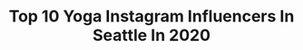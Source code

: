 ---
title: Top 10 Yoga Instagram Influencers In Seattle In 2020
description: >-
  Find top yoga Instagram influencers in Seattle in 2020. Most popular hashtags: #quarantine #yoga #yogaposes #transformation.
platform: Instagram
profiles:
  - username: "mmilkanin"
    fullname: >-
      Michael Milkanin
    location: "United States"
    followers: 3824
    engagement: 1599
    commentsToLikes: 0.064979
    id: ck5hp68r5qtok0i11oqatx8yo
    verified: false
    hashtags: "#queen, #schenectady, #birthday, #washyourhands"
  - username: "danicayoga"
    fullname: >-
      Seattle Yoga Teacher | Danica
    location: "United States"
    followers: 15344
    engagement: 443
    commentsToLikes: 0.131600
    id: ck5zxxcnj8u6z0i14ughgdym1
    verified: false
    hashtags: "#rcpartner, #happymayday, #igtvchannel, #inversionjunkie"
  - username: "creatureman"
    fullname: >-
      Jordan Roos
    location: "United States"
    followers: 14334
    engagement: 1485
    commentsToLikes: 0.019512
    id: ck5q8556p4hbo0i11d2lha6ac
    verified: true
    hashtags: "#yeahjb, #runtherace, #winteriscoming"
  - username: "chelseasyoga"
    fullname: >-
      Yoga Teacher•@RisingUpStronger
    location: "United States"
    followers: 360639
    engagement: 136
    commentsToLikes: 0.025231
    id: ck0tsqg3h0a940i19f9h8jq2f
    verified: false
    hashtags: "#risingupstronger"
  - username: "korsbarrr"
    fullname: >-
      KÖRSBÄR
    location: "United States"
    followers: 12531
    engagement: 364
    commentsToLikes: 0.004062
    id: ck6tjky0l2wzh0j714o04z9qa
    verified: false
    hashtags: "#modestclothes, #vogueindia, #styleblogger, #alldaywear"
  - username: "robinmartinyoga"
    fullname: >-
      Robin Martin
    location: "United States"
    followers: 403287
    engagement: 116
    commentsToLikes: 0.029714
    id: ck55o8uma7vao0i11a3v5r8g3
    verified: false
    hashtags: "#foottohead, #besafe, #somanycamels, #bowpose"
  - username: "yogamaris"
    fullname: >-
      maris degener
    location: "United States"
    followers: 68203
    engagement: 354
    commentsToLikes: 0.022349
    id: ck0u8rs0783vx0i19h7eiobib
    verified: false
    hashtags: "#mentalillnessawarenessweek, #la, #iammaris, #20ytoc"
  - username: "ashleyjade___"
    fullname: >-
      AJ  》Dancer | Choreographer
    location: "United States"
    followers: 30663
    engagement: 456
    commentsToLikes: 0.027900
    id: ck15rmo118nx30i19x5b2s44a
    verified: false
    hashtags: "#disney, #earthday, #film, #disneygram"
  - username: "justsay_aileen"
    fullname: >-
      Aileen Day 🇵🇦
    location: "United States"
    followers: 13322
    engagement: 2535
    commentsToLikes: 0.062576
    id: ck55pebg7adng0i112xlbc2d2
    verified: false
    hashtags: "#mdw, #imallin, #kickbuttlookcute, #myfabletics"
  - username: "annadouglasyoga"
    fullname: >-
      anna douglas
    location: "United States"
    followers: 31045
    engagement: 236
    commentsToLikes: 0.042319
    id: ck9wf6pnjnfgo0j78k68y6ccu
    verified: false
    hashtags: "#35yearsyoung, #100miles30days, #superorganism, #dirtymirrorselfie"
---